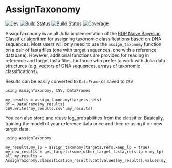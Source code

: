 # AssignTaxonomy

[![Dev](https://img.shields.io/badge/docs-dev-blue.svg)](https://evoart.github.io/AssignTaxonomy/index.html)
[![Build Status](https://github.com/EvoArt/AssignTaxonomy.jl/workflows/CI/badge.svg)](https://github.com/EvoArt/AssignTaxonomy.jl/actions)
[![Build Status](https://ci.appveyor.com/api/projects/status/github/EvoArt/AssignTaxonomy.jl?svg=true)](https://ci.appveyor.com/project/EvoArt/AssignTaxonomy-jl)
[![Coverage](https://codecov.io/gh/EvoArt/AssignTaxonomy.jl/branch/master/graph/badge.svg)](https://codecov.io/gh/EvoArt/AssignTaxonomy.jl)


AssignTaxonomy is an all Julia implementation of the [RDP Naive Bayesian Classifier algorithm](https://pubmed.ncbi.nlm.nih.gov/17586664/) for assigning taxonomic classifications based on DNA sequences. Most users will only need to use the `assign_taxonomy` function on a pair of fasta files (one with target sequences, one with a reference database). However, additional functions are provided for reading in reference and target fasta files, for those who prefer to work with Julia data structures (e.g. vectors of DNA sequences, arrays of taxonomic classifications). 


Results can be easily converted to `DataFrame` or saved to `CSV`

```
using AssignTaxonomy, CSV, DataFrames

my_results = assign_taxonomy(targets,refs)
df = DataFrame(my_results)
CSV.write("my_results.csv",my_results)
```

You can also store and reuse log_probabilities from the classifier. Basically, training the model of your reference data once and then re using it on new target data.

```
using AssignTaxonomy

my_results,my_lp = assign_taxonomy(targets,refs,keep_lp = true)
my_new_results = get_targets(some_other_target_fasta,refs,lp = my_lp)
all_my_results = AssignTaxonomy.classification_result(vcat(values(my_results),values(my_results)))
```
